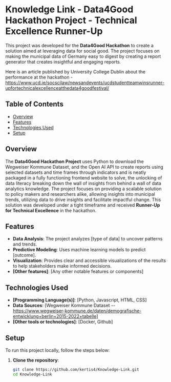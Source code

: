 # Knowledge Link - Data4Good Hackathon Project - Technical Excellence Runner-Up

This project was developed for the **Data4Good Hackathon** to create a solution aimed at leveraging data for social good. The project focuses on making the municipal data of Germany easy to digest by creating a report generator that creates insightful and engaging reports.

Here is an article published by University College Dublin about the performance at the hackathon - https://www.ucd.ie/socscilaw/newsandevents/ucdstudentteamwinsrunner-upfortechnicalexcellenceatthedata4goodfestival/

## Table of Contents
- [Overview](#overview)
- [Features](#features)
- [Technologies Used](#technologies-used)
- [Setup](#setup)


## Overview

The **Data4Good Hackathon Project** uses Python to download the Wegweiser Kommune Dataset, and the Open AI API to create reports using selected datasets and time frames through indicators and is neatly packaged in a fully functioning frontend website to solve, the unlocking of data literacy breaking down the wall of insights from behind a wall of data analytics knowledge. The project focuses on providing a scalable solution to policy makers and researchers alike, allowing insights into municipal trends, utilizing data to drive insights and facilitate impactful change. This solution was developed under a tight timeframe and received **Runner-Up for Technical Excellence** in the hackathon.

## Features

- **Data Analysis**: The project analyzes [type of data] to uncover patterns and trends.
- **Predictive Modeling**: Uses machine learning models to predict [outcome].
- **Visualization**: Provides clear and accessible visualizations of the results to help stakeholders make informed decisions.
- **[Other features]**: [Any other notable features or components]

## Technologies Used

- **[Programming Language(s)]**: [Python, Javascript, HTML, CSS]
- **Data Sources**: [Wegweiser Kommune Dataset -- https://www.wegweiser-kommune.de/daten/demografische-entwicklung+berlin+2015-2022+tabelle]
- **[Other tools or technologies]**: [Docker, Github]

## Setup

To run this project locally, follow the steps below:

1. **Clone the repository**:

   ```bash
   git clone https://github.com/kertis4/Knowledge-Link.git
   cd Knowledge-Link
